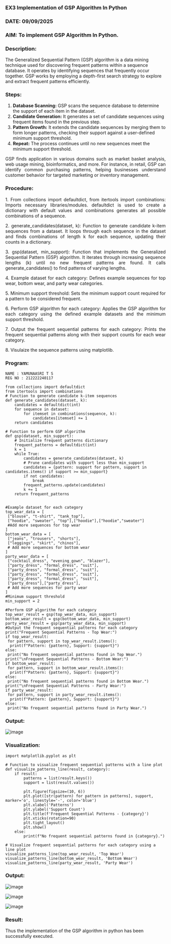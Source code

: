 ### EX3 Implementation of GSP Algorithm In Python
### DATE: 09/09/2025
### AIM: To implement GSP Algorithm In Python.
### Description:
The Generalized Sequential Pattern (GSP) algorithm is a data mining technique used for discovering frequent patterns within a sequence database. It operates by identifying sequences that frequently occur together. GSP works by employing a depth-first search strategy to explore and extract frequent patterns efficiently.
### Steps:
1. <strong>Database Scanning:</strong> GSP scans the sequence database to determine the support of each item in the dataset.
2. <strong>Candidate Generation:</strong> It generates a set of candidate sequences using frequent items found in the previous step.
3. <strong>Pattern Growth:</strong> It extends the candidate sequences by merging them to form longer patterns, checking their support against a user-defined minimum support threshold.
4. <strong>Repeat:</strong> The process continues until no new sequences meet the minimum support threshold.
<p align="justify">
GSP finds application in various domains such as market basket analysis, web usage mining, bioinformatics, and more. For instance, in retail, GSP can identify common purchasing patterns, helping businesses understand customer behavior for targeted marketing or inventory management.
</p>

### Procedure:
<p align="justify">
1. From collections import defaultdict, from itertools import combinations: Imports necessary libraries/modules. defaultdict is
used to create a dictionary with default values and combinations generates all possible combinations of a sequence.</p>
<p align="justify">
2. generate_candidates(dataset, k): Function to generate candidate k-item sequences from a dataset. It loops through each sequence in the
dataset and finds combinations of length k for each sequence, updating their counts in a dictionary.</p>
<p align="justify">
3. gsp(dataset, min_support): Function that implements the Generalized Sequential Pattern (GSP) algorithm. It iterates through increasing
sequence lengths (k) until no new frequent patterns are found. It calls generate_candidates() to find patterns of varying lengths.</p>
<p align="justify">
4. Example dataset for each category: Defines example sequences for top wear, bottom wear, and party wear categories.</p>
<p align="justify">
5. Minimum support threshold: Sets the minimum support count required for a pattern to be considered frequent.</p>
<p align="justify">
6. Perform GSP algorithm for each category: Applies the GSP algorithm for each category using the defined example datasets and the
minimum support threshold.</p>
<p align="justify">
7. Output the frequent sequential patterns for each category: Prints the frequent sequential patterns 
    along with their support counts
for each wear category.</p>
<p align="justify">
8. Visulaize the sequence patterns using matplotlib.
</p>

### Program:
```
NAME : YAMUNAASRI T S
REG NO : 212222240117
```
```
from collections import defaultdict
from itertools import combinations
# Function to generate candidate k-item sequences
def generate_candidates(dataset, k):
    candidates = defaultdict(int)
    for sequence in dataset:
        for itemset in combinations(sequence, k):
            candidates[itemset] += 1
    return candidates

# Function to perform GSP algorithm
def gsp(dataset, min_support):
    # Initialize frequent patterns dictionary
    frequent_patterns = defaultdict(int)
    k = 1
    while True:
        candidates = generate_candidates(dataset, k)
        # Prune candidates with support less than min_support
        candidates = {pattern: support for pattern, support in candidates.items() if support >= min_support}
        if not candidates:
            break
        frequent_patterns.update(candidates)
        k += 1
    return frequent_patterns


#Example dataset for each category
top_wear_data = [
 ["blouse", "t-shirt", "tank_top"],
 ["hoodie", "sweater", "top"],["hoodie"],["hoodie","sweater"]
 #Add more sequences for top wear
]
bottom_wear_data = [
 ["jeans", "trousers", "shorts"],
 ["leggings", "skirt", "chinos"],
 # Add more sequences for bottom wear
]
party_wear_data = [
 ["cocktail_dress", "evening_gown", "blazer"],
 ["party_dress", "formal_dress", "suit"],
 ["party_dress", "formal_dress", "suit"],
 ["party_dress", "formal_dress", "suit"],
 ["party_dress", "formal_dress", "suit"],
 ["party_dress"],["party_dress"],
 # Add more sequences for party wear
]
#Minimum support threshold
min_support = 2

#Perform GSP algorithm for each category
top_wear_result = gsp(top_wear_data, min_support)
bottom_wear_result = gsp(bottom_wear_data, min_support)
party_wear_result = gsp(party_wear_data, min_support)
#Output the frequent sequential patterns for each category
print("Frequent Sequential Patterns - Top Wear:")
if top_wear_result:
 for pattern, support in top_wear_result.items():
  print(f"Pattern: {pattern}, Support: {support}")
else:
 print("No frequent sequential patterns found in Top Wear.")
print("\nFrequent Sequential Patterns - Bottom Wear:")
if bottom_wear_result:
 for pattern, support in bottom_wear_result.items():
  print(f"Pattern: {pattern}, Support: {support}")
else:
 print("No frequent sequential patterns found in Bottom Wear.")
print("\nFrequent Sequential Patterns - Party Wear:")
if party_wear_result:
 for pattern, support in party_wear_result.items():
  print(f"Pattern: {pattern}, Support: {support}")
else:
 print("No frequent sequential patterns found in Party Wear.")
```
### Output:
![image](https://github.com/Yamunaasri/WDM_EXP3/assets/115707860/d76fbfa9-c426-43e7-8f10-1ce48825a1f0)

### Visualization:
```
import matplotlib.pyplot as plt

# Function to visualize frequent sequential patterns with a line plot
def visualize_patterns_line(result, category):
    if result:
        patterns = list(result.keys())
        support = list(result.values())

        plt.figure(figsize=(10, 6))
        plt.plot([str(pattern) for pattern in patterns], support, marker='o', linestyle='-', color='blue')
        plt.xlabel('Patterns')
        plt.ylabel('Support Count')
        plt.title(f'Frequent Sequential Patterns - {category}')
        plt.xticks(rotation=90)
        plt.tight_layout()
        plt.show()
    else:
        print(f"No frequent sequential patterns found in {category}.")

# Visualize frequent sequential patterns for each category using a line plot
visualize_patterns_line(top_wear_result, 'Top Wear')
visualize_patterns_line(bottom_wear_result, 'Bottom Wear')
visualize_patterns_line(party_wear_result, 'Party Wear')
```
### Output:
![image](https://github.com/Yamunaasri/WDM_EXP3/assets/115707860/659b6555-9344-4d7e-8e19-f431752ff556)

![image](https://github.com/Yamunaasri/WDM_EXP3/assets/115707860/2d5e8df0-bb6e-4adf-a70f-c3e9662d4468)

![image](https://github.com/Yamunaasri/WDM_EXP3/assets/115707860/1044d5d5-60a0-47a1-bd18-af135ca66022)

### Result:
Thus the implementation of the GSP algorithm in python has been successfully executed.

 
